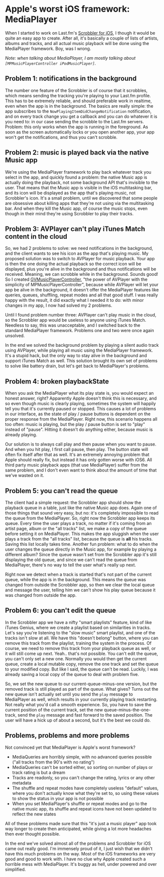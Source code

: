 # Apple's worst iOS framework: MediaPlayer
When I started to work on Last.fm's [Scrobbler for iOS](http://www.last.fm/hardware/ios), I though it would be quite an easy app to create. After all, it's basically a couple of lists of artists, albums and tracks, and all actual music playback will be done using the MediaPlayer framework. Boy, was I wrong.

*Note: when talking about MediaPlayer, I am mostly talking about `[MPMusicPlayerController iPodMusicPlayer]`.*

## Problem 1: notifications in the background
The number one feature of the Scrobbler is of course that it scrobbles, which means sending the tracking you're playing to your Last.fm profile. This has to be extremely reliable, and should preferable work in realtime, even when the app is in the background. The basics are really simple: the app subscribes to the `NowPlayingItemDidChangeNotification` notification, and on every track change you get a callback and you can do whatever it is you need to: in our case sending the scrobble to the Last.fm servers. Problem: this only works when the app is running in the foreground. As soon as the screen automatically locks or you open another app, your app won't get the notifications, and thus you can't scrobble.

## Problem 2: music is played back via the native Music app
We're using the MediaPlayer framework to play back whatever track you select in the app, and quickly found a problem: the native Music app is actually doing the playback, not some background API that's invisible to the user. That means that the Music app is visible in the iOS multitasking bar, and its icon will be displayed as the app that's playing music, not Scrobbler's icon. It's a small problem, until we discovered that some people are obsessive about killing apps that they're not using via the multitasking bar. And when they kill the Music app, of course the music stops, even though in their mind they're using Scrobbler to play their tracks.

## Problem 3: AVPlayer can't play iTunes Match content in the cloud
So, we had 2 problems to solve: we need notifications in the background, and the client wants to see his icon as the app that's playing music. My proposed solution was to switch to AVPlayer for music playback. Your app is then the one doing the actual playback so the correct icon will be displayed, plus you're alive in the background and thus notifications will be received. Meaning, we can scrobble while in the background. Sounds good! So I created [GVMusicPlayerController](https://github.com/gangverk/GVMusicPlayerController), "the power of AVPlayer with the simplicity of MPMusicPlayerController", because while AVPlayer will let your app be alive in the background, it doesn't offer the MediaPlayer features like queries, queues, shuffling, repeat modes and all that good stuff. I was really happy with the result, it did exactly what I needed it to do: with minor changes in my app, I now had solved my 2 problems.

Until I found problem number three: AVPlayer can't play music in the cloud, so the Scrobbler app would be useless to anyone using iTunes Match. Needless to say, this was unacceptable, and I switched back to the standard MediaPlayer framework. Problems one and two were once again unsolved.

In the end we solved the background problem by playing a silent audio track using AVPlayer, while playing all music using the MediaPlayer framework. It's a stupid hack, but the only way to stay alive in the background and support iTunes Match as well. This solution brought its own set of problems to solve like battery drain, but let's get back to MediaPlayer's problems.

## Problem 4: broken playbackState
When you ask the MediaPlayer what its play state is, you would expect an honest answer, right? Apparently Apple doesn't think this is necessary, and so even though music is clearly playing, sometimes the system will happily tell you that it's currently paused or stopped. This causes a lot of problems in our interface, as the state of play / pause buttons is dependent on the proper response from the MediaPlayer. Right now, this scenario happens all too often: music is playing, but the play / pause button is set to "play" instead of "pause". Hitting it doesn't do anything either, because music is already playing.

Our solution is to always call play and then pause when you want to pause. And when you hit play, I first call pause, then play. The button state will often fix itself after that as well. It's an extremely annoying problem that Apple should really fix, but instead it has only gotten worse with iOS6. All third party music playback apps (that use MediaPlayer) suffer from the same problem, and I don't even want to think about the amount of time that we've wasted on it.

## Problem 5: you can't read the queue
The client had a simple request: the Scrobbler app should show the playback queue in a table, just like the native Music app does. Again one of those things that sound very easy, but no: it's completely impossible to read the queue from the MediaPlayer. So, right now the Scrobbler app keeps its queue. Every time the user plays a track, no matter if it's coming from an artist page, album or the "all tracks" list, we make a copy of the queue before setting it on MediaPlayer. This makes the app sluggish when the user plays a track from the "all tracks" list, because the queue is **all** his tracks. Saving this list locally takes time. Another fun problem: what to do when the user changes the queue directly in the Music app, for example by playing a different album? Since the queue wasn't set from the Scrobbler app it's still displaying the old queue, and since we can't read the queue from MediaPlayer, there's no way to tell the user what's really up next.

Right now we detect when a track is started that's not part of the current queue, while the app is in the background. This means the queue was changed from outside the Scrobbler app, so then we clear the local queue and message the user, telling him we can't show his play queue because it was changed from outside the app.

## Problem 6: you can't edit the queue
In the Scrobbler app we have a nifty "smart playlists" feature, kind of like iTunes Genius, where we create a playlist based on similarities in tracks. Let's say you're listening to the "slow music" smart playlist, and one of the tracks isn't slow at all. We have this "doesn't belong" button, where you can remove this track from the playlist, training the system in the process. Of course, we need to remove this track from your playback queue as well, or it will still come up next. Yeah.. that's not possible. You can't edit the queue, you can't only set a new one. Normally you would then get the current queue, create a local mutable copy, remove the one track and set the queue to your modified copy. But like I said, the queue can't be read. Luckily, I was already saving a local copy of the queue to deal with problem five.

So, we set the new queue to our current-queue-minus-one version, but the removed track is still played as part of the queue. What gives? Turns out the new queue isn't actually set until you send the `play` message to MediaPlayer as well, which results in your currently playing track restarting. Not really what you'd call a smooth experience. So, you have to save the current position of the current track, set the new queue-minus-the-one-track, send the `play` message and fast forward to the saved position. The user will have a hick up of about a second, but it's the best we could do.

## Problems, problems and more problems
Not convinced yet that MediaPlayer is Apple's worst framework?

- MediaQueries are horribly simple, with no advanced queries possible ("all tracks from the 90's with no rating")
- MediaQueries can't be sorted either, so sorting on number of plays or track rating is but a dream
- Tracks are readonly, so you can't change the rating, lyrics or any other metadata
- The shuffle and repeat modes have completely useless "default" values, where you don't actually know what they're set to, so using these values to show the status in your app is not possible
- When you set MediaPlayer's shuffle or repeat modes and go to the native music app, its shuffle and repeat icons have not been updated to reflect the new states

All of these problems made sure that this "it's just a music player" app took way longer to create then anticipated, while giving a lot more headaches then ever thought possible.

In the end we've solved almost all of the problems and Scrobbler for iOS came out really good. I'm immensely proud of it, I just wish that we didn't have this much problems on the way. Most of the iOS frameworks are very good and good to work with. I have no clue why Apple created such a horrible mess with MediaPlayer. It's buggy as hell, under powered and over simplified.